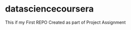 datasciencecoursera
===================

This if my First REPO Created as part of Project Assignment
